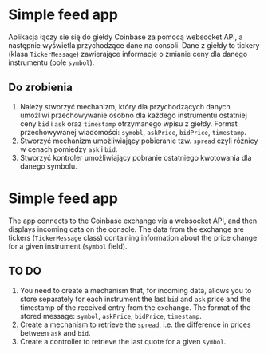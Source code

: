 # Simple feed app
Aplikacja łączy sie się do giełdy Coinbase za pomocą websocket API, 
a następnie wyświetla przychodzące dane na consoli. Dane z giełdy to tickery (klasa `TickerMessage`) 
zawierające informacje o zmianie ceny dla danego instrumentu (pole `symbol`).


## Do zrobienia
1. Należy stworzyć mechanizm, który dla przychodzących danych umożliwi przechowywanie osobno
dla każdego instrumentu ostatniej ceny `bid` i `ask` oraz `timestamp` otrzymanego wpisu z giełdy.
Format przechowywanej wiadomości: `symobl`, `askPrice`, `bidPrice`, `timestamp`.
2. Stworzyć mechanizm umożliwiający pobieranie tzw. `spread` czyli różnicy w cenach pomiędzy `ask` i `bid`.
3. Stworzyć kontroler umożliwiający pobranie ostatniego kwotowania dla danego symbolu.


# Simple feed app
The app connects to the Coinbase exchange via a websocket API, and then displays incoming data on the console. The data from the exchange are tickers (`TickerMessage` class) containing information about the price change for a given instrument (`symbol` field).

## TO DO
1. You need to create a mechanism that, for incoming data, allows you to store separately for each instrument the last `bid` and `ask` price and the timestamp of the received entry from the exchange. The format of the stored message: `symbol`, `askPrice`, `bidPrice`, `timestamp`.
2. Create a mechanism to retrieve the `spread`, i.e. the difference in prices between `ask` and `bid`.
3. Create a controller to retrieve the last quote for a given `symbol`.
